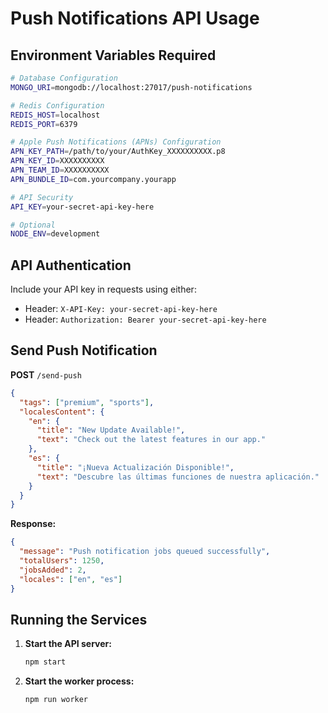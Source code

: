 # Push Notifications API Usage

## Environment Variables Required

```bash
# Database Configuration
MONGO_URI=mongodb://localhost:27017/push-notifications

# Redis Configuration
REDIS_HOST=localhost
REDIS_PORT=6379

# Apple Push Notifications (APNs) Configuration
APN_KEY_PATH=/path/to/your/AuthKey_XXXXXXXXXX.p8
APN_KEY_ID=XXXXXXXXXX
APN_TEAM_ID=XXXXXXXXXX
APN_BUNDLE_ID=com.yourcompany.yourapp

# API Security
API_KEY=your-secret-api-key-here

# Optional
NODE_ENV=development
```

## API Authentication

Include your API key in requests using either:

- Header: `X-API-Key: your-secret-api-key-here`
- Header: `Authorization: Bearer your-secret-api-key-here`

## Send Push Notification

**POST** `/send-push`

```json
{
  "tags": ["premium", "sports"],
  "localesContent": {
    "en": {
      "title": "New Update Available!",
      "text": "Check out the latest features in our app."
    },
    "es": {
      "title": "¡Nueva Actualización Disponible!",
      "text": "Descubre las últimas funciones de nuestra aplicación."
    }
  }
}
```

**Response:**

```json
{
  "message": "Push notification jobs queued successfully",
  "totalUsers": 1250,
  "jobsAdded": 2,
  "locales": ["en", "es"]
}
```

## Running the Services

1. **Start the API server:**

   ```bash
   npm start
   ```

2. **Start the worker process:**
   ```bash
   npm run worker
   ```
